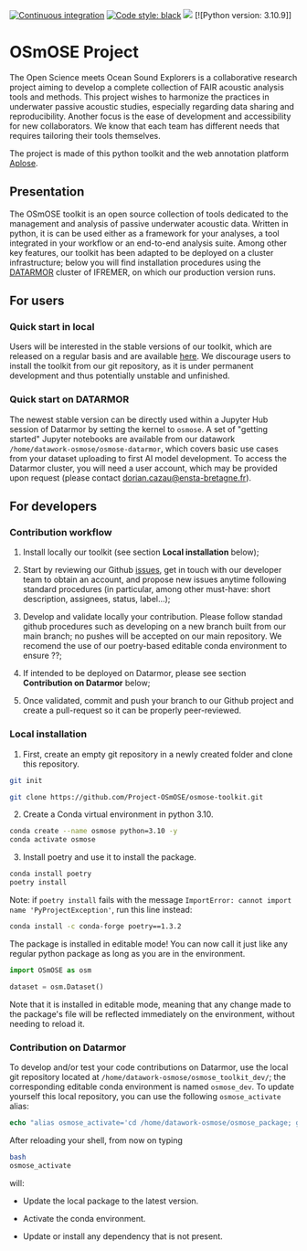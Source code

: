 [![Continuous integration][ci-badge]][ci-link]
[![Code style: black][black-badge]][black-link]
[![][coverage-badge]][coverage-link]
[![Python version: 3.10.9]]

[ci-badge]: https://github.com/Project-OSmOSE/osmose-toolkit/actions/workflows/github-ci.yml/badge.svg
[ci-link]: https://github.com/Project-OSmOSE/osmose-toolkit/actions/workflows/github-ci.yml
[black-badge]: https://img.shields.io/badge/code%20style-black-000000.svg
[black-link]: https://github.com/psf/black
[coverage-badge]: https://project-OSmOSE.github.io/osmose-toolkit/coverage/badge.svg
[coverage-link]: https://project-OSmOSE.github.io/osmose-toolkit/coverage
[python-ver]: https://

# OSmOSE Project

The Open Science meets Ocean Sound Explorers is a collaborative research project aiming to develop a complete collection of FAIR acoustic analysis tools and methods. This project wishes to harmonize the practices in underwater passive acoustic studies, especially regarding data sharing and reproducibility. Another focus is the ease of development and accessibility for new collaborators. We know that each team has different needs that requires tailoring their tools themselves.

The project is made of this python toolkit and the web annotation platform [Aplose](https://osmose.ifremer.fr/app).

## Presentation

The OSmOSE toolkit is an open source collection of tools dedicated to the management and analysis of passive underwater acoustic data. Written in python, it is can be used either as a framework for your analyses, a tool integrated in your workflow or an end-to-end analysis suite. 
Among other key features, our toolkit has been adapted to be deployed on a cluster infrastructure; below you will find installation procedures using the [DATARMOR](https://www.ifremer.fr/fr/infrastructures-de-recherche/le-supercalculateur-datarmor) cluster of IFREMER, on which our production version runs.

## For users

### Quick start  in local

Users will be interested in the stable versions of our toolkit, which are released on a regular basis and are available [here](https://github.com/Project-OSmOSE/osmose-toolkit/releases/tag/v0.1.0). We discourage users to install the toolkit from our git repository, as it is under permanent development and thus potentially unstable and unfinished.

### Quick start on DATARMOR

The newest stable version can be directly used within a Jupyter Hub session of Datarmor by setting the kernel to `osmose`. A set of "getting started" Jupyter notebooks are available from our datawork `/home/datawork-osmose/osmose-datarmor`, which covers basic use cases from your dataset uploading to first AI model development. To access the Datarmor cluster, you will need a user account, which may be provided upon request (please contact dorian.cazau@ensta-bretagne.fr).
 


## For developers

### Contribution workflow

1. Install locally our toolkit (see section **Local installation** below);

2. Start by reviewing our Github [issues](https://github.com/orgs/Project-OSmOSE/projects/6), get in touch with our developer team to obtain an account, and propose new issues anytime following standard procedures (in particular, among other must-have: short description, assignees, status, label...);

3. Develop and validate locally your contribution. Please follow standad github procedures such as developing on a new branch built from our main branch; no pushes will be accepted on our main repository. We recomend the use of our poetry-based editable conda environment to ensure ??;

4. If intended to be deployed on Datarmor, please see section **Contribution on Datarmor** below;

5. Once validated, commit and push your branch to our Github project and create a pull-request so it can be properly peer-reviewed. 
 

### Local installation

1. First, create an empty git repository in a newly created folder and clone this repository.

```bash
git init

git clone https://github.com/Project-OSmOSE/osmose-toolkit.git
```

2. Create a Conda virtual environment in python 3.10.

```bash
conda create --name osmose python=3.10 -y
conda activate osmose
```

3. Install poetry and use it to install the package.

```bash
conda install poetry
poetry install
```

Note: if `poetry install` fails with the message ``ImportError: cannot import name 'PyProjectException'``, run this line instead:

```bash
conda install -c conda-forge poetry==1.3.2
```

The package is installed in editable mode! You can now call it just like any regular python package as long as you are in the environment.

```python
import OSmOSE as osm

dataset = osm.Dataset()
```

Note that it is installed in editable mode, meaning that any change made to the package's file will be reflected immediately on the environment, without needing to reload it. 


### Contribution on Datarmor

To develop and/or test your code contributions on Datarmor, use the local git repository located at `/home/datawork-osmose/osmose_toolkit_dev/`; the corresponding editable conda environment is named `osmose_dev`. To update yourself this local repository, you can use the following `osmose_activate` alias:

```csh
echo "alias osmose_activate='cd /home/datawork-osmose/osmose_package; git checkout main; git pull origin main; . /appli/anaconda/latest/etc/profile.d/conda.sh; conda activate /home/datawork-osmose/conda-env/osmose_dev/; cd -'" >> .bashrc
```

After reloading your shell, from now on typing 
```bash
bash
osmose_activate
``` 
will:

- Update the local package to the latest version.

- Activate the conda environment.

- Update or install any dependency that is not present.

